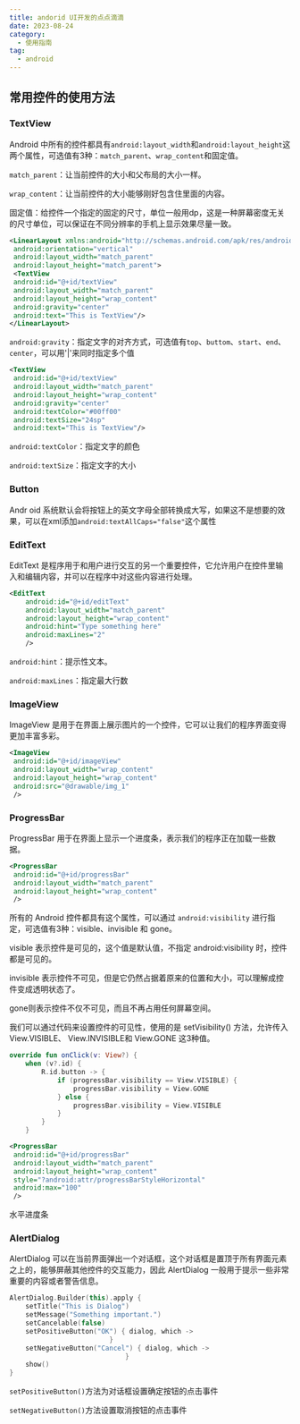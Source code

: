 ```yaml
---
title: andorid UI开发的点点滴滴
date: 2023-08-24
category:
  - 使用指南
tag:
  - android
---
```


## 常用控件的使用方法

### TextView

Android 中所有的控件都具有`android:layout_width`和`android:layout_height`这两个属性，可选值有3种：`match_parent`、`wrap_content`和固定值。

`match_parent`：让当前控件的大小和父布局的大小一样。

`wrap_content`：让当前控件的大小能够刚好包含住里面的内容。

固定值：给控件一个指定的固定的尺寸，单位一般用dp，这是一种屏幕密度无关的尺寸单位，可以保证在不同分辨率的手机上显示效果尽量一致。

```xml
<LinearLayout xmlns:android="http://schemas.android.com/apk/res/android"
 android:orientation="vertical"
 android:layout_width="match_parent"
 android:layout_height="match_parent">
 <TextView
 android:id="@+id/textView"
 android:layout_width="match_parent"
 android:layout_height="wrap_content"
 android:gravity="center"
 android:text="This is TextView"/>
</LinearLayout> 
```

`android:gravity`：指定文字的对齐方式，可选值有`top`、`buttom`、`start`、`end`、`center`，可以用'|'来同时指定多个值

```xml
<TextView 
 android:id="@+id/textView"
 android:layout_width="match_parent"
 android:layout_height="wrap_content"
 android:gravity="center"
 android:textColor="#00ff00"
 android:textSize="24sp"
 android:text="This is TextView"/>
```

`android:textColor`：指定文字的颜色

`android:textSize`：指定文字的大小

### Button

Andr oid 系统默认会将按钮上的英文字母全部转换成大写，如果这不是想要的效果，可以在xml添加`android:textAllCaps="false"`这个属性

### EditText

EditText 是程序用于和用户进行交互的另一个重要控件，它允许用户在控件里输入和编辑内容，并可以在程序中对这些内容进行处理。

```xml
<EditText
    android:id="@+id/editText"
    android:layout_width="match_parent"
    android:layout_height="wrap_content"
    android:hint="Type something here"
    android:maxLines="2" 
    />
```

`android:hint`：提示性文本。

`android:maxLines`：指定最大行数

### ImageView

ImageView 是用于在界面上展示图片的一个控件，它可以让我们的程序界面变得更加丰富多彩。

```xml
<ImageView
 android:id="@+id/imageView"
 android:layout_width="wrap_content"
 android:layout_height="wrap_content"
 android:src="@drawable/img_1"
 /> 
```

### ProgressBar

ProgressBar 用于在界面上显示一个进度条，表示我们的程序正在加载一些数据。

```xml
<ProgressBar
 android:id="@+id/progressBar"
 android:layout_width="match_parent"
 android:layout_height="wrap_content"
 /> 
```

所有的 Android 控件都具有这个属性，可以通过 `android:visibility` 进行指定，可选值有3种：visible、invisible 和 gone。

visible 表示控件是可见的，这个值是默认值，不指定 android:visibility 时，控件都是可见的。

invisible 表示控件不可见，但是它仍然占据着原来的位置和大小，可以理解成控件变成透明状态了。

gone则表示控件不仅不可见，而且不再占用任何屏幕空间。

我们可以通过代码来设置控件的可见性，使用的是 setVisibility() 方法，允许传入View.VISIBLE、 View.INVISIBLE和 View.GONE 这3种值。

```kotlin
override fun onClick(v: View?) {
    when (v?.id) {
        R.id.button -> {
            if (progressBar.visibility == View.VISIBLE) {
                progressBar.visibility = View.GONE
            } else {
                progressBar.visibility = View.VISIBLE
            }
        }
    } 
```

```xml
<ProgressBar
 android:id="@+id/progressBar"
 android:layout_width="match_parent"
 android:layout_height="wrap_content"
 style="?android:attr/progressBarStyleHorizontal"
 android:max="100"
 />
```

水平进度条

### AlertDialog

AlertDialog 可以在当前界面弹出一个对话框，这个对话框是置顶于所有界面元素之上的，能够屏蔽其他控件的交互能力，因此 AlertDialog 一般用于提示一些非常重要的内容或者警告信息。

```kotlin
AlertDialog.Builder(this).apply {
    setTitle("This is Dialog")
    setMessage("Something important.")
    setCancelable(false)
    setPositiveButton("OK") { dialog, which ->
                         }
    setNegativeButton("Cancel") { dialog, which ->
                             }
    show()
} 

```

`setPositiveButton()`方法为对话框设置确定按钮的点击事件

`setNegativeButton()`方法设置取消按钮的点击事件